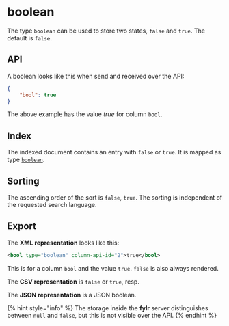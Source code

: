 # boolean

The type `boolean` can be used to store two states, `false` and `true`. The default is `false`.

## API

A boolean looks like this when send and received over the API:

```json
{
    "bool": true
}
```

The above example has the value _true_ for column `bool`.

## Index

The indexed document contains an entry with `false` or `true`. It is mapped as type [`boolean`](https://www.elastic.co/guide/en/elasticsearch/reference/current/boolean.html).

## Sorting

The ascending order of the sort is `false`, `true`. The sorting is independent of the requested search language.

## Export

The **XML representation** looks like this:

```xml
<bool type="boolean" column-api-id="2">true</bool>
```

This is for a column `bool` and the value `true`. `false` is also always rendered.

The **CSV representation** is `false` or `true`, resp.

The **JSON representation** is a JSON boolean.

{% hint style="info" %}
The storage inside the **fylr** server distinguishes between `null` and `false`, but this is not visible over the API.
{% endhint %}
